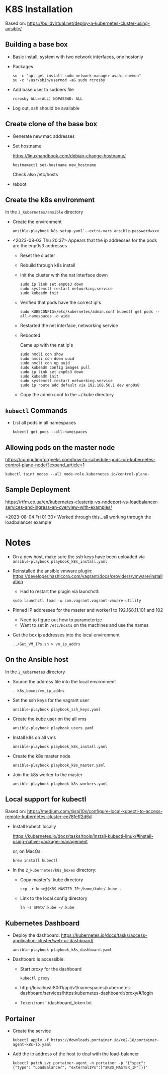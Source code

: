 # K8S Installation

Based on: https://buildvirtual.net/deploy-a-kubernetes-cluster-using-ansible/

## Building a base box

- Basic install, system with two network interfaces, one hostonly

- Packages

    ```shell
    su -c "apt-get install sudo network-manager avahi-daemon"
    su -c "/usr/sbin/usermod -aG sudo rcrosby
    ```

- Add base user to sudoers file

    ```shell
    rcrosby ALL=(ALL) NOPASSWD: ALL
    ```

- Log out, ssh should be available

## Create clone of the base box

- Generate new mac addresses

- Set hostname

    https://linuxhandbook.com/debian-change-hostname/


    ```shell
    hostnamectl set-hostname new_hostname
    ```

    Check also /etc/hosts

- reboot

## Create the k8s environment

In the `2_Kubernetes/ansible` directory

- Create the environment

    ```
    ansible-playbook k8s_setup.yaml`--extra-vars ansible-password=xxx
    ```

- <2023-08-03 Thu 20:37> Appears that the ip addresses for the pods are the enp0s3 addresses

    - Reset the cluster
    - Rebuild through k8s install
    - Init the cluster with the nat interface down 

        ```shell
        sudo ip link set enp0s3 down
        sudo systemctl restart networking.service
        sudo kubeadm init
        ```

    - Verified that pods have the correct ip's

        ```shell
        sudo KUBECONFIG=/etc/kubernetes/admin.conf kubectl get pods --all-namespaces -o wide
        ```

    - Restarted the net interface, networking service

    - Rebooted

        Came up with the nat ip's




        ```shell
        sudo nmcli con show
        sudo nmcli con down uuid
        sudo nmcli con up uuid
        sudo kubeadm config images pull
        sudo ip link set enp0s3 down
        sudo kubeadm init
        sudo systemctl restart networking.service
        sudo ip route add default via 192.168.56.1 dev enp0s8
        ```


    - Copy the admin.conf to the ~/.kube directory



## `kubectl` Commands

- List all pods in all namespaces

    ```
    kubectl get pods --all-namespaces
    ```

## Allowing pods on the master node

https://computingforgeeks.com/how-to-schedule-pods-on-kubernetes-control-plane-node/?expand_article=1


```shell
kubectl taint nodes --all node-role.kubernetes.io/control-plane- 
```

## Sample Deployment

https://rtfm.co.ua/en/kubernetes-clusterip-vs-nodeport-vs-loadbalancer-services-and-ingress-an-overview-with-examples/

<2023-08-04 Fri 01:30> Worked through this...all working through the loadbalancer example

# Notes

- On a new host, make sure the ssh keys have been uploaded via `ansible-playbook playbook_k8s_install.yaml`

- Reinstalled the ansible vmware plugin: https://developer.hashicorp.com/vagrant/docs/providers/vmware/installation
    - Had to restart the plugin via launchctl:
    ```
    sudo launchctl load -w com.vagrant.vagrant-vmware-utility
    ```

- Pinned IP addresses for the master and worker1 to 192.168.11.101 and 102

    - Need to figure out how to parameterize
    - Want to set in `/etc/hosts` on the machines and use the names 


<!-- ----------------------------------- -->


- Get the box ip addresses into the local environment

    `../Get_VM_IPs.sh > vm_ip_addrs`


## On the Ansible host

In the `2_Kubernetes` directory

- Source the address file into the local environment

    `. k8s_boxes/vm_ip_addrs`

- Set the ssh keys for the vagrant user

    `ansible-playbook playbook_ssh_keys.yaml`

- Create the kube user on the all vms

    `ansible-playbook playbook_users.yaml`

- Install k8s on all vms

    `ansible-playbook playbook_k8s_install.yaml`

- Create the k8s master node

    `ansible-playbook playbook_k8s_master.yaml`

- Join the k8s worker to the master

    `ansible-playbook playbook_k8s_workers.yaml`

## Local support for kubectl

Based on: https://medium.com/@raj10x/configure-local-kubectl-to-access-remote-kubernetes-cluster-ee78feff2d6d

- Install kubectl locally

    https://kubernetes.io/docs/tasks/tools/install-kubectl-linux/#install-using-native-package-management

    or, on MacOs:

    `brew install kubectl`

- In the `2_kubernetes/k8s_boxes` directory:

    - Copy master's .kube directory

        `scp -r kube@$K8S_MASTER_IP:/home/kube/.kube .`

    - Link to the local config directory

        `ln -s $PWD/.kube ~/.kube`

## Kubernetes Dashboard

- Deploy the dashboard: https://kubernetes.io/docs/tasks/access-application-cluster/web-ui-dashboard/

    ```
    ansible-playbook playbook_k8s_dashboard.yaml
    ```

- Dashboard is accessible:

    - Start proxy for the dashboard

        ```
        kubectl proxy
        ```

    - http://localhost:8001/api/v1/namespaces/kubernetes-dashboard/services/https:kubernetes-dashboard:/proxy/#/login

    - Token from `.\dashboard_token.txt

## Portainer

- Create the service

    ```
    kubectl apply -f https://downloads.portainer.io/ce2-18/portainer-agent-k8s-lb.yaml
    ```

- Add the ip address of the host to deal with the load-balancer

    ```
    kubectl patch svc portainer-agent -n portainer -p '{"spec": {"type": "LoadBalancer", "externalIPs":["$K8S_MASTER_IP"]}}'
    ```

